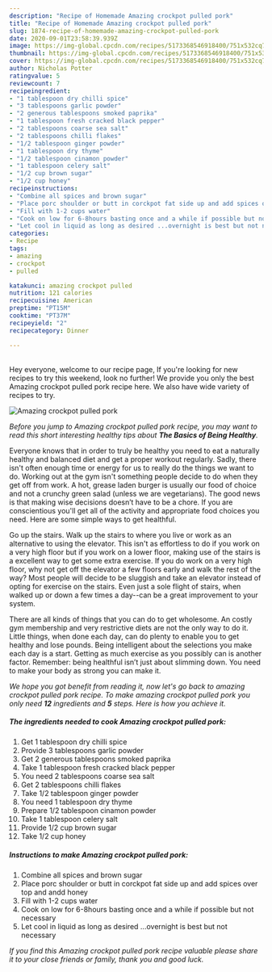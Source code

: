 ```yaml
---
description: "Recipe of Homemade Amazing crockpot pulled pork"
title: "Recipe of Homemade Amazing crockpot pulled pork"
slug: 1874-recipe-of-homemade-amazing-crockpot-pulled-pork
date: 2020-09-01T23:58:39.939Z
image: https://img-global.cpcdn.com/recipes/5173368546918400/751x532cq70/amazing-crockpot-pulled-pork-recipe-main-photo.jpg
thumbnail: https://img-global.cpcdn.com/recipes/5173368546918400/751x532cq70/amazing-crockpot-pulled-pork-recipe-main-photo.jpg
cover: https://img-global.cpcdn.com/recipes/5173368546918400/751x532cq70/amazing-crockpot-pulled-pork-recipe-main-photo.jpg
author: Nicholas Potter
ratingvalue: 5
reviewcount: 7
recipeingredient:
- "1 tablespoon dry chilli spice"
- "3 tablespoons garlic powder"
- "2 generous tablespoons smoked paprika"
- "1 tablespoon fresh cracked black pepper"
- "2 tablespoons coarse sea salt"
- "2 tablespoons chilli flakes"
- "1/2 tablespoon ginger powder"
- "1 tablespoon dry thyme"
- "1/2 tablespoon cinamon powder"
- "1 tablespoon celery salt"
- "1/2 cup brown sugar"
- "1/2 cup honey"
recipeinstructions:
- "Combine all spices and brown sugar"
- "Place porc shoulder or butt in corckpot fat side up and add spices over top and andd honey"
- "Fill with 1-2 cups water"
- "Cook on low for 6-8hours basting once and a while if possible but not necessary"
- "Let cool in liquid as long as desired ...overnight is best but not necessary"
categories:
- Recipe
tags:
- amazing
- crockpot
- pulled

katakunci: amazing crockpot pulled 
nutrition: 121 calories
recipecuisine: American
preptime: "PT15M"
cooktime: "PT37M"
recipeyield: "2"
recipecategory: Dinner

---
```

<br>
Hey everyone, welcome to our recipe page, If you're looking for new recipes to try this weekend, look no further! We provide you only the best Amazing crockpot pulled pork recipe here. We also have wide variety of recipes to try.
<br>


![Amazing crockpot pulled pork](https://img-global.cpcdn.com/recipes/5173368546918400/751x532cq70/amazing-crockpot-pulled-pork-recipe-main-photo.jpg)

<i>Before you jump to Amazing crockpot pulled pork recipe, you may want to read this short interesting healthy tips about <strong>The Basics of Being Healthy</strong>.</i>

Everyone knows that in order to truly be healthy you need to eat a naturally healthy and balanced diet and get a proper workout regularly. Sadly, there isn't often enough time or energy for us to really do the things we want to do. Working out at the gym isn't something people decide to do when they get off from work. A hot, grease laden burger is usually our food of choice and not a crunchy green salad (unless we are vegetarians). The good news is that making wise decisions doesn’t have to be a chore. If you are conscientious you'll get all of the activity and appropriate food choices you need. Here are some simple ways to get healthful.

Go up the stairs. Walk up the stairs to where you live or work as an alternative to using the elevator. This isn't as effortless to do if you work on a very high floor but if you work on a lower floor, making use of the stairs is a excellent way to get some extra exercise. If you do work on a very high floor, why not get off the elevator a few floors early and walk the rest of the way? Most people will decide to be sluggish and take an elevator instead of opting for exercise on the stairs. Even just a sole flight of stairs, when walked up or down a few times a day--can be a great improvement to your system. 

There are all kinds of things that you can do to get wholesome. An costly gym membership and very restrictive diets are not the only way to do it. Little things, when done each day, can do plenty to enable you to get healthy and lose pounds. Being intelligent about the selections you make each day is a start. Getting as much exercise as you possibly can is another factor. Remember: being healthful isn’t just about slimming down. You need to make your body as strong you can make it. 


<i>We hope you got benefit from reading it, now let's go back to amazing crockpot pulled pork recipe. To make amazing crockpot pulled pork you only need <strong>12</strong> ingredients and <strong>5</strong> steps. Here is how you achieve it.
</i>

##### The ingredients needed to cook Amazing crockpot pulled pork:

1. Get 1 tablespoon dry chilli spice
1. Provide 3 tablespoons garlic powder
1. Get 2 generous tablespoons smoked paprika
1. Take 1 tablespoon fresh cracked black pepper
1. You need 2 tablespoons coarse sea salt
1. Get 2 tablespoons chilli flakes
1. Take 1/2 tablespoon ginger powder
1. You need 1 tablespoon dry thyme
1. Prepare 1/2 tablespoon cinamon powder
1. Take 1 tablespoon celery salt
1. Provide 1/2 cup brown sugar
1. Take 1/2 cup honey


##### Instructions to make Amazing crockpot pulled pork:

1. Combine all spices and brown sugar
1. Place porc shoulder or butt in corckpot fat side up and add spices over top and andd honey
1. Fill with 1-2 cups water
1. Cook on low for 6-8hours basting once and a while if possible but not necessary
1. Let cool in liquid as long as desired ...overnight is best but not necessary


<i>If you find this Amazing crockpot pulled pork recipe valuable please share it to your close friends or family, thank you and good luck.</i>
